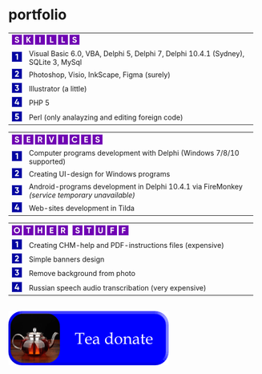 # portfolio

<table>
 <th colspan="2" align="left">
  <img src="/image/skills.png" width="135" height="20">
 </th>
 <tr>
  <td valign="center"><img src="/image/1.png" width="20" height="20"></td>
  <td valign="center" width="441">Visual Basic 6.0, VBA, Delphi 5, Delphi 7, Delphi 10.4.1 (Sydney), SQLite 3, MySql</td>
 </tr>
 <tr>
  <td valign="center"><img src="/image/2.png" width="20" height="20"></td>
  <td valign="center" width="441">Photoshop, Visio, InkScape, Figma (surely)</td>
 </tr>
 <tr>
  <td valign="center"><img src="/image/3.png" width="20" height="20"></td>
  <td valign="center" width="441">Illustrator (a little)</td>
 </tr>
 <tr>
  <td valign="center"><img src="/image/4.png" width="20" height="20"></td>
  <td valign="center" width="441">PHP 5</td>
 </tr>
 <tr>
  <td valign="center"><img src="/image/5.png" width="20" height="20"></td>
  <td valign="center" width="441">Perl (only analayzing and editing foreign code)</td>
 </tr>
</table>
<table>
 <th colspan="2" align="left">
  <img src="/image/services.png" width="181" height="20">
 </th>
 <tr>
  <td valign="center"><img src="/image/1.png" width="20" height="20"></td>
  <td valign="center" width="441">Computer programs development with Delphi (Windows 7/8/10 supported)</td>
 </tr>
 <tr>
  <td valign="center"><img src="/image/2.png" width="20" height="20"></td>
  <td valign="center" width="441">Creating UI-design for Windows programs</td>
 </tr>
 <tr>
  <td valign="center"><img src="/image/3.png" width="20" height="20"></td>
  <td valign="center" width="441">Android-programs development in Delphi 10.4.1 via FireMonkey <i>(service temporary unavailable)</i></td>
 </tr>
 <tr>
  <td valign="center"><img src="/image/4.png" width="20" height="20"></td>
  <td valign="center" width="441">Web-sites development in Tilda</td>
 </tr>
</table>
<table>
 <th colspan="2" align="left">
  <img src="/image/other-stuff.png" width="233" height="20">
 </th>
 <tr>
  <td valign="center"><img src="/image/1.png" width="20" height="20"></td>
  <td valign="center" width="441">Creating CHM-help and PDF-instructions files (expensive)</td>
 </tr>
 <tr>
  <td valign="center"><img src="/image/2.png" width="20" height="20"></td>
  <td valign="center" width="441">Simple banners design</td>
 </tr>
 <tr>
  <td valign="center"><img src="/image/3.png" width="20" height="20"></td>
  <td valign="center" width="441">Remove background from photo</i></td>
 </tr>
 <tr>
  <td valign="center"><img src="/image/4.png" width="20" height="20"></td>
  <td valign="center" width="441">Russian speech audio transcribation (very expensive)</td>
 </tr>
</table>
<br>
<a href="https://yookassa.ru" target="_blank"><img src="image/tea-donate-button.png" alt="Tea donate" width="320" height="108"></a>

